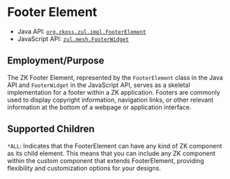 # Footer Element

- Java API: [`org.zkoss.zul.impl.FooterElement`](https://www.zkoss.org/javadoc/latest/zk/org/zkoss/zul/impl/FooterElement.html)
- JavaScript API: [`zul.mesh.FooterWidget`](https://www.zkoss.org/javadoc/latest/jsdoc/classes/zul.mesh.FooterWidget.html)
  
## Employment/Purpose

The ZK Footer Element, represented by the `FooterElement` class in the Java API and `FooterWidget` in the JavaScript API, serves as a skeletal implementation for a footer within a ZK application. Footers are commonly used to display copyright information, navigation links, or other relevant information at the bottom of a webpage or application interface. 

## Supported Children
`*ALL`: Indicates that the FooterElement can have any kind of ZK component as its child element. This means that you can include any ZK component within the custom component that extends FooterElement, providing flexibility and customization options for your designs.
